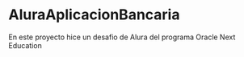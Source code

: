 # AluraAplicacionBancaria



En este proyecto hice un desafio de Alura del programa Oracle Next Education
